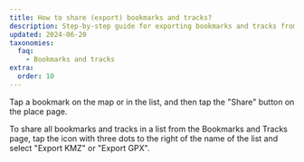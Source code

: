 ```yaml
---
title: How to share (export) bookmarks and tracks?
description: Step-by-step guide for exporting bookmarks and tracks from Organic Maps to other applications and sharing with  contacts
updated: 2024-06-20
taxonomies:
  faq:
    - Bookmarks and tracks
extra:
  order: 10
---
```


Tap a bookmark on the map or in the list, and then tap the "Share" button on the place page.

To share all bookmarks and tracks in a list from the Bookmarks and Tracks page, tap the icon with three dots to the right of the name of the list and select "Export KMZ" or "Export GPX".
